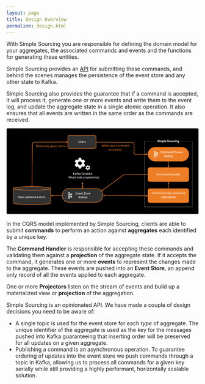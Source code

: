 ```yaml
---
layout: page
title: Design Overview
permalink: design.html
---
```


With Simple Sourcing you are responsible for defining the domain model for your aggregates, the associated commands and events 
and the functions for generating these entities. 

Simple Sourcing provides an [API](api.html) for submitting these commands, 
and behind the scenes manages the persistence of the event store and any other state to Kafka.

Simple Sourcing also provides the guarantee that if a command is accepted, it will process it, 
generate one or more events and write them to the event log, and update the aggregate state
in a single atomic operation.
It also ensures that all events are written in the same order as the commands are received.

![Event Sourcing with CQRS](/images/simple-sourcing-diagram.png)

In the CQRS model implemented by Simple Sourcing, clients are able to submit **commands** to perform an action
against **aggregates** each identified by a unique key.

The **Command Handler** is responsible for accepting these commands and validating them against a **projection**
of the aggregate state. If it accepts the command, it generates one or more **events** to represent the changes
made to the aggregate. These events are pushed into an **Event Store**, an append only record of all the events
applied to each aggregate.

One or more **Projectors** listen on the stream of events and build up a materialized view or **projection**
of the aggregation.

Simple Sourcing is an opinionated API. We have made a couple of design decisions you need to be aware of:

   * A single topic is used for the event store for each _type_ of aggregate. The unique identifier of the aggregate is
     used as the key for the messages pushed into Kafka guaranteeing that inserting order will be preserved for all updates
     on a given aggregate.
   * Publishing a command is an asynchronous operation. To guarantee ordering of updates into the event store
     we push commands through a topic in Kafka, allowing us to process all commands for a given key serially while
     still providing a highly performant, horizontally scalable solution.
